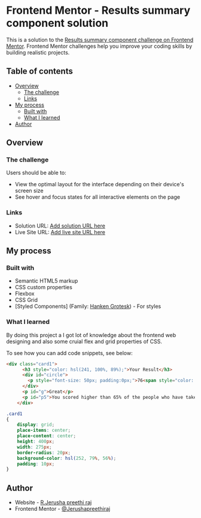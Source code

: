 # Frontend Mentor - Results summary component solution

This is a solution to the [Results summary component challenge on Frontend Mentor](https://www.frontendmentor.io/challenges/results-summary-component-CE_K6s0maV). Frontend Mentor challenges help you improve your coding skills by building realistic projects. 

## Table of contents

- [Overview](#overview)
  - [The challenge](#the-challenge)
  - [Links](#links)
- [My process](#my-process)
  - [Built with](#built-with)
  - [What I learned](#what-i-learned)
- [Author](#author)

## Overview

### The challenge

Users should be able to:

- View the optimal layout for the interface depending on their device's screen size
- See hover and focus states for all interactive elements on the page

### Links

- Solution URL: [Add solution URL here](https://your-solution-url.com)
- Live Site URL: [Add live site URL here](https://your-live-site-url.com)

## My process

### Built with

- Semantic HTML5 markup
- CSS custom properties
- Flexbox
- CSS Grid
- [Styled Components]
  (Family: [Hanken Grotesk](https://fonts.google.com/specimen/Hanken+Grotesk)) - For styles

### What I learned

By doing this project a I got lot of knowledge about the frontend web designing and also some cruial flex and grid properties of CSS.

To see how you can add code snippets, see below:

```html
<div class="card1">
      <h3 style="color: hsl(241, 100%, 89%);">Your Result</h3>
      <div id="circle">
        <p style="font-size: 50px; padding:0px;">76<span style="color: hsl(241, 93%, 84%); padding: 0px; font-size: 15px; ">of 100</span></p>
      </div>
      <p id="g">Great</p>
      <p id="p5">You scored higher than 65% of the people who have taken these tests.</p>
    </div>
```
```css
.card1
{
    display: grid;
    place-items: center;
    place-content: center;
    height: 400px;
    width: 275px;
    border-radius: 20px;
    background-color: hsl(252, 79%, 56%); 
    padding: 10px;
}
```
## Author

- Website - [R.Jerusha preethi raj](https://www.your-site.com)
- Frontend Mentor - [@Jerushapreethiraj](https://www.frontendmentor.io/profile/Jerushapreethiraj)

